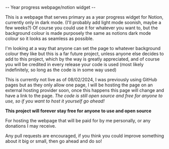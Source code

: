 -- Year progress webpage/notion widget --

This is a webpage that serves primary as a year progress widget for Notion, currently only in dark mode. (I'll probably add light mode soonish, maybe a few weeks?) Of course you could use it for whatever you want to, but the background colour is made purposely the same as notions dark mode colour so it looks as seamless as possible. 

I'm looking at a way that anyone can set the page to whatever background colour they like but this is a far future project, unless anyone else decides to add to this project, which by the way is greatly appreciated, and of course you will be credited in every release your code is used (most likely indefinitely, so long as the code is in some way used)

This is currently not live as of 08/02/2024, I was previously using GitHub pages but as they only allow one page, I will be hosting the page on an external hosting provider soon, once this happens this page will change and have a link to the page. 
*The code is still open source and free for anyone to use, so if you want to host it yourself go ahead!*

**This project will forever stay free for anyone to use and open source**

For hosting the webpage that will be paid for by me personally, or any donations I may receive. 

Any pull requests are encouraged, if you think you could improve something about it big or small, then go ahead and do so!